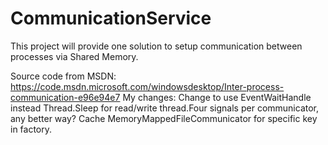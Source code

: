 # CommunicationService
This project will provide one solution to setup communication between processes via Shared Memory.

Source code from MSDN: https://code.msdn.microsoft.com/windowsdesktop/Inter-process-communication-e96e94e7
My changes:
Change to use EventWaitHandle instead Thread.Sleep for read/write thread.Four signals per communicator, any better way?
Cache MemoryMappedFileCommunicator for specific key in factory.
